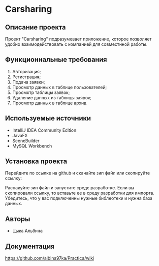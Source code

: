 # Carsharing
## Описание проекта
Проект "Carsharing" подразумевает приложение, которое позволяет удобно взаимодействовать с компанией для совместнной работы.
## Функционнальные требования 
1.	Авторизация;
2.	Регистрация;
3.	Подача заявки;
4.	Просмотр данных в таблице пользователей;
5.  Просмотр таблицы заявок;
6.  Удаление данных из таблицы заявок;
7.  Просмотр данных в таблице архив.
## Используемые источники 
- IntelliJ IDEA Community Edition
- JavaFX
- SceneBuilder
- MySQL Workbench
## Установка проекта
Перейдите по ссылке на github и скачайте зип файл или скопируйте ссылку:

Распакуйте зип файл и запустите среде разработке. Если вы скопировали ссылку, то вставьте ее в среду разработки для импорта.
Убедитесь, что у вас подключенны нужные библеотеки и нужна база данных.
## Авторы
- Цыка Альбина
## Документация 
https://github.com/albina97ka/Practica/wiki
